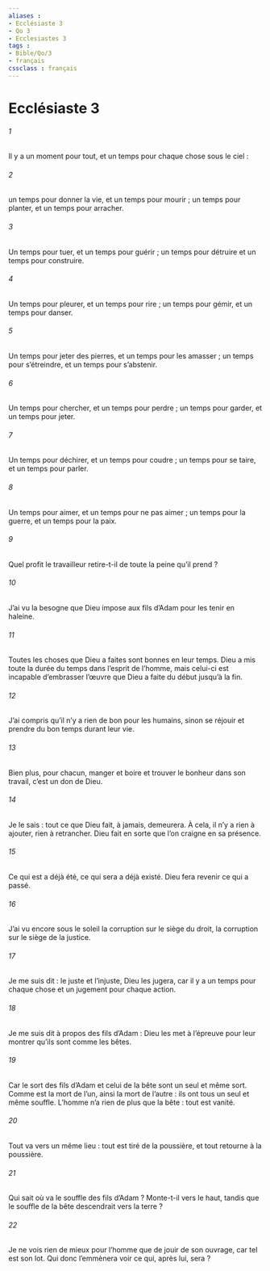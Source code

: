 ```yaml
---
aliases : 
- Ecclésiaste 3
- Qo 3
- Ecclesiastes 3
tags : 
- Bible/Qo/3
- français
cssclass : français
---
```


# Ecclésiaste 3

###### 1
Il y a un moment pour tout,
et un temps pour chaque chose sous le ciel :
###### 2
un temps pour donner la vie,
et un temps pour mourir ;
un temps pour planter,
et un temps pour arracher.
###### 3
Un temps pour tuer,
et un temps pour guérir ;
un temps pour détruire
et un temps pour construire.
###### 4
Un temps pour pleurer,
et un temps pour rire ;
un temps pour gémir,
et un temps pour danser.
###### 5
Un temps pour jeter des pierres,
et un temps pour les amasser ;
un temps pour s’étreindre,
et un temps pour s’abstenir.
###### 6
Un temps pour chercher,
et un temps pour perdre ;
un temps pour garder,
et un temps pour jeter.
###### 7
Un temps pour déchirer,
et un temps pour coudre ;
un temps pour se taire,
et un temps pour parler.
###### 8
Un temps pour aimer,
et un temps pour ne pas aimer ;
un temps pour la guerre,
et un temps pour la paix.
###### 9
Quel profit le travailleur retire-t-il
de toute la peine qu’il prend ?
###### 10
J’ai vu la besogne que Dieu impose aux fils d’Adam
pour les tenir en haleine.
###### 11
Toutes les choses que Dieu a faites
sont bonnes en leur temps.
Dieu a mis toute la durée du temps dans l’esprit de l’homme,
mais celui-ci est incapable
d’embrasser l’œuvre que Dieu a faite
du début jusqu’à la fin.
###### 12
J’ai compris qu’il n’y a rien de bon pour les humains,
sinon se réjouir et prendre du bon temps durant leur vie.
###### 13
Bien plus, pour chacun, manger et boire
et trouver le bonheur dans son travail,
c’est un don de Dieu.
###### 14
Je le sais : tout ce que Dieu fait,
à jamais, demeurera.
À cela, il n’y a rien à ajouter,
rien à retrancher.
Dieu fait en sorte
que l’on craigne en sa présence.
###### 15
Ce qui est a déjà été,
ce qui sera a déjà existé.
Dieu fera revenir
ce qui a passé.
###### 16
J’ai vu encore sous le soleil
la corruption sur le siège du droit,
la corruption sur le siège de la justice.
###### 17
Je me suis dit :
le juste et l’injuste,
Dieu les jugera,
car il y a un temps pour chaque chose
et un jugement pour chaque action.
###### 18
Je me suis dit
à propos des fils d’Adam :
Dieu les met à l’épreuve
pour leur montrer qu’ils sont comme les bêtes.
###### 19
Car le sort des fils d’Adam et celui de la bête
sont un seul et même sort.
Comme est la mort de l’un,
ainsi la mort de l’autre :
ils ont tous un seul et même souffle.
L’homme n’a rien de plus que la bête :
tout est vanité.
###### 20
Tout va vers un même lieu :
tout est tiré de la poussière,
et tout retourne à la poussière.
###### 21
Qui sait où va le souffle des fils d’Adam ?
Monte-t-il vers le haut,
tandis que le souffle de la bête
descendrait vers la terre ?
###### 22
Je ne vois rien de mieux pour l’homme
que de jouir de son ouvrage, car tel est son lot.
Qui donc l’emmènera voir
ce qui, après lui, sera ?
